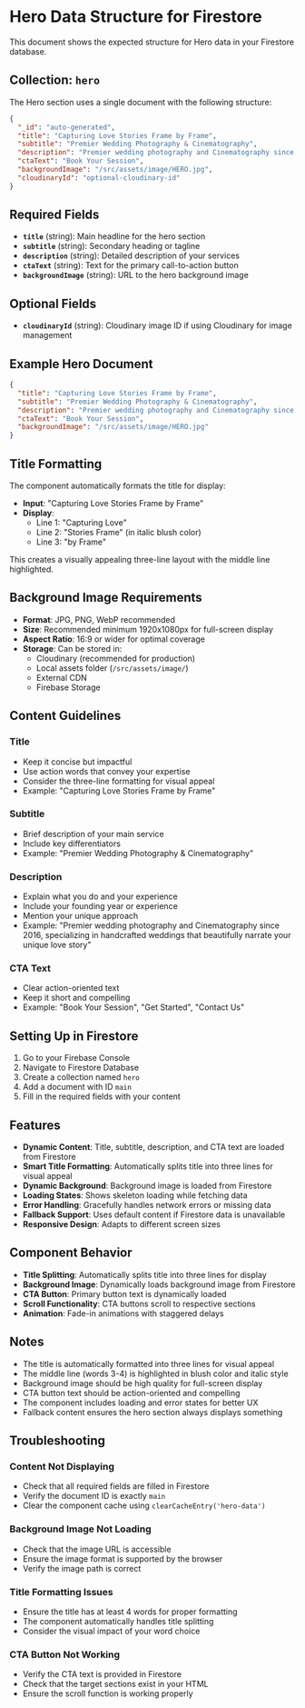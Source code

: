 # Hero Data Structure for Firestore

This document shows the expected structure for Hero data in your Firestore database.

## Collection: `hero`

The Hero section uses a single document with the following structure:

```json
{
  "_id": "auto-generated",
  "title": "Capturing Love Stories Frame by Frame",
  "subtitle": "Premier Wedding Photography & Cinematography",
  "description": "Premier wedding photography and Cinematography since 2016, specializing in handcrafted weddings that beautifully narrate your unique love story",
  "ctaText": "Book Your Session",
  "backgroundImage": "/src/assets/image/HERO.jpg",
  "cloudinaryId": "optional-cloudinary-id"
}
```

## Required Fields

- **`title`** (string): Main headline for the hero section
- **`subtitle`** (string): Secondary heading or tagline
- **`description`** (string): Detailed description of your services
- **`ctaText`** (string): Text for the primary call-to-action button
- **`backgroundImage`** (string): URL to the hero background image

## Optional Fields

- **`cloudinaryId`** (string): Cloudinary image ID if using Cloudinary for image management

## Example Hero Document

```json
{
  "title": "Capturing Love Stories Frame by Frame",
  "subtitle": "Premier Wedding Photography & Cinematography",
  "description": "Premier wedding photography and Cinematography since 2016, specializing in handcrafted weddings that beautifully narrate your unique love story",
  "ctaText": "Book Your Session",
  "backgroundImage": "/src/assets/image/HERO.jpg"
}
```

## Title Formatting

The component automatically formats the title for display:

- **Input**: "Capturing Love Stories Frame by Frame"
- **Display**: 
  - Line 1: "Capturing Love"
  - Line 2: "Stories Frame" (in italic blush color)
  - Line 3: "by Frame"

This creates a visually appealing three-line layout with the middle line highlighted.

## Background Image Requirements

- **Format**: JPG, PNG, WebP recommended
- **Size**: Recommended minimum 1920x1080px for full-screen display
- **Aspect Ratio**: 16:9 or wider for optimal coverage
- **Storage**: Can be stored in:
  - Cloudinary (recommended for production)
  - Local assets folder (`/src/assets/image/`)
  - External CDN
  - Firebase Storage

## Content Guidelines

### Title
- Keep it concise but impactful
- Use action words that convey your expertise
- Consider the three-line formatting for visual appeal
- Example: "Capturing Love Stories Frame by Frame"

### Subtitle
- Brief description of your main service
- Include key differentiators
- Example: "Premier Wedding Photography & Cinematography"

### Description
- Explain what you do and your experience
- Include your founding year or experience
- Mention your unique approach
- Example: "Premier wedding photography and Cinematography since 2016, specializing in handcrafted weddings that beautifully narrate your unique love story"

### CTA Text
- Clear action-oriented text
- Keep it short and compelling
- Example: "Book Your Session", "Get Started", "Contact Us"

## Setting Up in Firestore

1. Go to your Firebase Console
2. Navigate to Firestore Database
3. Create a collection named `hero`
4. Add a document with ID `main`
5. Fill in the required fields with your content

## Features

- **Dynamic Content**: Title, subtitle, description, and CTA text are loaded from Firestore
- **Smart Title Formatting**: Automatically splits title into three lines for visual appeal
- **Dynamic Background**: Background image is loaded from Firestore
- **Loading States**: Shows skeleton loading while fetching data
- **Error Handling**: Gracefully handles network errors or missing data
- **Fallback Support**: Uses default content if Firestore data is unavailable
- **Responsive Design**: Adapts to different screen sizes

## Component Behavior

- **Title Splitting**: Automatically splits title into three lines for display
- **Background Image**: Dynamically loads background image from Firestore
- **CTA Button**: Primary button text is dynamically loaded
- **Scroll Functionality**: CTA buttons scroll to respective sections
- **Animation**: Fade-in animations with staggered delays

## Notes

- The title is automatically formatted into three lines for visual appeal
- The middle line (words 3-4) is highlighted in blush color and italic style
- Background image should be high quality for full-screen display
- CTA button text should be action-oriented and compelling
- The component includes loading and error states for better UX
- Fallback content ensures the hero section always displays something

## Troubleshooting

### Content Not Displaying
- Check that all required fields are filled in Firestore
- Verify the document ID is exactly `main`
- Clear the component cache using `clearCacheEntry('hero-data')`

### Background Image Not Loading
- Check that the image URL is accessible
- Ensure the image format is supported by the browser
- Verify the image path is correct

### Title Formatting Issues
- Ensure the title has at least 4 words for proper formatting
- The component automatically handles title splitting
- Consider the visual impact of your word choice

### CTA Button Not Working
- Verify the CTA text is provided in Firestore
- Check that the target sections exist in your HTML
- Ensure the scroll function is working properly 